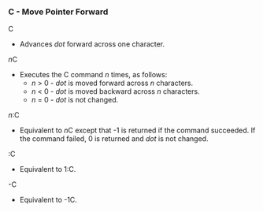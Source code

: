 ### C - Move Pointer Forward

C
- Advances *dot* forward across one character.

*n*C
- Executes the C command *n* times, as follows:
    - *n* > 0 - *dot* is moved forward across *n* characters.
    - *n* < 0 - *dot* is moved backward across *n* characters.
    - *n* = 0 - *dot* is not changed.

*n*:C
- Equivalent to *n*C except that -1 is returned if the
command succeeded. If the command failed, 0 is returned and *dot*
is not changed.

:C
- Equivalent to 1:C.

-C
- Equivalent to -1C.
